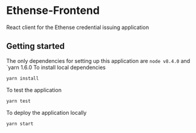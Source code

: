 # Ethense-Frontend
React client for the Ethense credential issuing application

## Getting started
The only dependencies for setting up this application are `node v8.4.0` and `yarn 1.6.0
To install local dependencies
```bash
yarn install
```

To test the application
```bash
yarn test
```

To deploy the application locally
```bash
yarn start
```